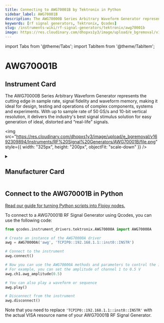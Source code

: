 ```yaml
---
title: Connecting to AWG70001B by Tektronix in Python
sidebar_label: AWG70001B
description: The AWG70000B Series Arbitrary Waveform Generator represents the cutting edge in sample rate, signal fidelity and waveform memory, making it ideal for design, testing and operations of complex components, systems and experiments. With up to sample rate of 50 GS/s and 10-bit vertical resolution, it delivers the industry's best signal stimulus solution for easy generation of ideal, distorted and “real-life” signals.
keywords: [rf signal generators, Tektronix, Qcodes]
slug: /instruments-wiki/rf-signal-generators/tektronix/awg70001b
image: https://res.cloudinary.com/dhopxs1y3/image/upload/e_bgremoval/v1692309894/Instruments/RF%20Signal%20Generators/AWG70001B/file.png
---
```


import Tabs from '@theme/Tabs';
import TabItem from '@theme/TabItem';

# AWG70001B

## Instrument Card

<div className="flex">

<div>

The AWG70000B Series Arbitrary Waveform Generator represents the cutting edge in sample rate, signal fidelity and waveform memory, making it ideal for design, testing and operations of complex components, systems and experiments. With up to sample rate of 50 GS/s and 10-bit vertical resolution, it delivers the industry's best signal stimulus solution for easy generation of ideal, distorted and “real-life” signals.

</div>

<img src="https://res.cloudinary.com/dhopxs1y3/image/upload/e_bgremoval/v1692309894/Instruments/RF%20Signal%20Generators/AWG70001B/file.png" style={{ width: "325px", height: "200px", objectFit: "scale-down" }} />

</div>

<details>
<summary><h2>Manufacturer Card</h2></summary>

<img src="https://res.cloudinary.com/dhopxs1y3/image/upload/e_bgremoval/v1692125954/Instruments/Vendor%20Logos/Tektronix.png" style={{ width: "100%", height: "170px",objectFit: "scale-down" }} />

Tektronix, Inc., historically widely known as Tek, is an American company best known for manufacturing test and measurement devices such as [oscilloscopes](https://en.wikipedia.org/wiki/Oscilloscope), [logic analyzers](https://en.wikipedia.org/wiki/Logic_analyzer), and video and mobile test protocol equipment. <a href="https://www.tek.com/en">Website</a>.

<ul>
  <li>Headquarters: USA</li>
  <li>Yearly Revenue (millions, USD): 5800.0</li>
</ul>
</details>

## Connect to the AWG70001B in Python

[Read our guide for turning Python scripts into Flojoy nodes.](https://docs.flojoy.ai/custom-nodes/creating-custom-node/)
<Tabs>
<TabItem value="Qcodes" label="Qcodes">

To connect to a AWG70001B RF Signal Generator using Qcodes, you can use the following code:

```python
from qcodes.instrument_drivers.tektronix.AWG70000A import AWG70000A

# Create an instance of the AWG70000A driver
awg = AWG70000A('awg', 'TCPIP0::192.168.1.1::inst0::INSTR')

# Connect to the instrument
awg.connect()

# Now you can use the AWG70000A methods and parameters to control the instrument
# For example, you can set the amplitude of channel 1 to 0.5 V
awg.ch1.awg_amplitude(0.5)

# You can also play a waveform or sequence
awg.play()

# Disconnect from the instrument
awg.disconnect()
```

Note that you need to replace `'TCPIP0::192.168.1.1::inst0::INSTR'` with the actual VISA resource name of your AWG70001B RF Signal Generator.

</TabItem>
</Tabs>
